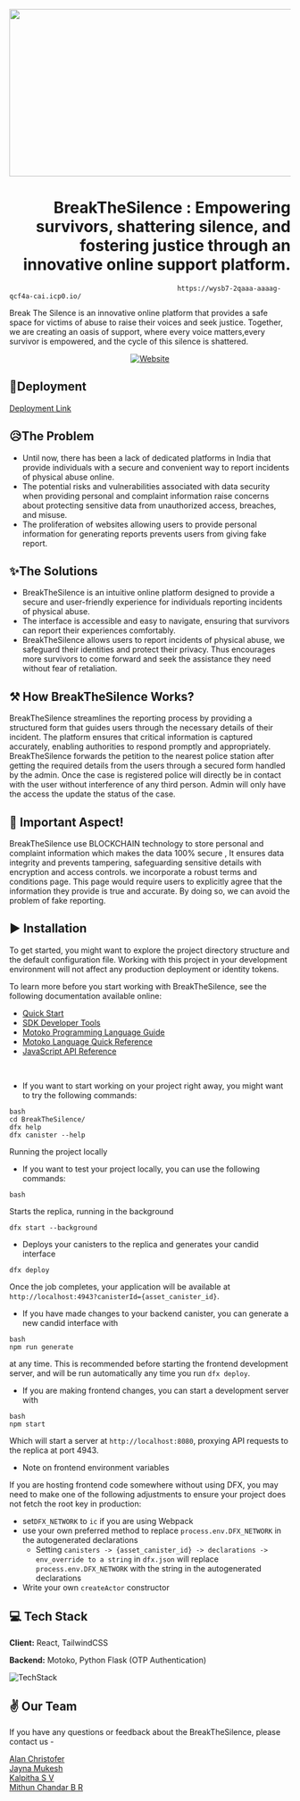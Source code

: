 <p align="center">
  <a href="https://wysb7-2qaaa-aaaag-qcf4a-cai.icp0.io/">
    <img src = "./src/assets/Logo.svg" width="1200" height="300">
  </a>
</p>

<h1 align="right"> BreakTheSilence : Empowering survivors, shattering silence, and fostering justice through an innovative online support platform. </h1>

                                              https://wysb7-2qaaa-aaaag-qcf4a-cai.icp0.io/

Break The Silence is an innovative online platform that provides a safe space for victims of abuse to raise their voices and seek justice.
Together, we are creating an oasis of support, where every voice matters,every survivor is empowered, and the cycle of this silence is shattered.

<p align="center">
  <a href="https://wysb7-2qaaa-aaaag-qcf4a-cai.icp0.io/">
    <img alt="Website" src="https://img.shields.io/badge/-website-blue">
  </a>
</p>

## 📎Deployment

<a href="https://wysb7-2qaaa-aaaag-qcf4a-cai.icp0.io/" target="_blank" rel="noopener noreferrer">Deployment Link </a>


## 😥The Problem

- Until now, there has been a lack of dedicated platforms in India that provide individuals with a secure and convenient way to report incidents of physical abuse online.
- The potential risks and vulnerabilities associated with data security when providing personal and complaint information raise concerns about protecting sensitive data from unauthorized access, breaches, and misuse.
- The proliferation of websites allowing users to provide personal information for generating reports prevents users from giving fake report.


## ✨The Solutions

- BreakTheSilence is an intuitive online platform designed to provide a secure and user-friendly experience for individuals reporting incidents of physical abuse. 
- The interface is accessible and easy to navigate, ensuring that survivors can report their experiences comfortably.
- BreakTheSilence allows users to report incidents of physical abuse, we safeguard their identities and protect their privacy. Thus encourages more survivors to come forward and seek the assistance they need without fear of retaliation.


## ⚒️ How BreakTheSilence Works?

BreakTheSilence streamlines the reporting process by providing a structured form that guides users through the necessary details of their incident. The platform ensures that critical information is captured accurately, enabling authorities to respond promptly and appropriately.
BreakTheSilence forwards the petition to the nearest police station after getting the required details from the users through a secured form handled by the admin. Once the case is registered police will directly be in contact with the user without interference of any third person. Admin will only have the access the update the status of the case.


## 🎯 Important Aspect!
BreakTheSilence use BLOCKCHAIN technology to store personal and complaint information which makes the data 100% secure , It ensures data integrity and prevents tampering, safeguarding sensitive details with encryption and access controls.
we incorporate a robust terms and conditions page. This page would require users to explicitly agree that the information they provide is true and accurate. By doing so, we can avoid the problem of fake reporting.



## ▶️ Installation

To get started, you might want to explore the project directory structure and the default configuration file. Working with this project in your development environment will not affect any production deployment or identity tokens.

To learn more before you start working with BreakTheSilence, see the following documentation available online:

- [Quick Start](https://internetcomputer.org/docs/current/developer-docs/quickstart/hello10mins)
- [SDK Developer Tools](https://internetcomputer.org/docs/current/developer-docs/build/install-upgrade-remove)
- [Motoko Programming Language Guide](https://internetcomputer.org/docs/current/developer-docs/build/cdks/motoko-dfinity/motoko/)
- [Motoko Language Quick Reference](https://internetcomputer.org/docs/current/references/motoko-ref/)
- [JavaScript API Reference](https://erxue-5aaaa-aaaab-qaagq-cai.raw.icp0.io)

<br/>

- If you want to start working on your project right away, you might want to try the following commands:

```
bash
cd BreakTheSilence/
dfx help
dfx canister --help
```

 Running the project locally

- If you want to test your project locally, you can use the following commands:

```bash```

Starts the replica, running in the background

```dfx start --background```

- Deploys your canisters to the replica and generates your candid interface

```dfx deploy```


Once the job completes, your application will be available at `http://localhost:4943?canisterId={asset_canister_id}`.

- If you have made changes to your backend canister, you can generate a new candid interface with


```
bash
npm run generate
```

at any time. This is recommended before starting the frontend development server, and will be run automatically any time you run `dfx deploy`.

- If you are making frontend changes, you can start a development server with
```
bash
npm start
```

Which will start a server at `http://localhost:8080`, proxying API requests to the replica at port 4943.

- Note on frontend environment variables

If you are hosting frontend code somewhere without using DFX, you may need to make one of the following adjustments to ensure your project does not fetch the root key in production:

- set`DFX_NETWORK` to `ic` if you are using Webpack
- use your own preferred method to replace `process.env.DFX_NETWORK` in the autogenerated declarations
  - Setting `canisters -> {asset_canister_id} -> declarations -> env_override to a string` in `dfx.json` will replace `process.env.DFX_NETWORK` with the string in the autogenerated declarations
- Write your own `createActor` constructor
    
## 💻 Tech Stack

**Client:** React, TailwindCSS

**Backend:** Motoko, Python Flask (OTP Authentication)

![TechStack](https://cloud.webxspark.com/files/images/break-the-silence-techstack.png)

## ✌️ Our Team

If you have any questions or feedback about the BreakTheSilence, please contact us - 

[Alan Christofer](https://linktr.ee/AlanChristofer)  
[Jayna Mukesh](https://linktr.ee/jaynamukesh)  
[Kalpitha S V](https://linktr.ee/kalpithasv)  
[Mithun Chandar B R](https://linktr.ee/fanofelon)
